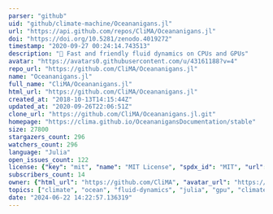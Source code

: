 ```yaml
---
parser: "github"
uid: "github/climate-machine/Oceananigans.jl"
url: "https://api.github.com/repos/CliMA/Oceananigans.jl"
doi: "https://doi.org/10.5281/zenodo.4019272"
timestamp: "2020-09-27 00:24:14.743513"
description: "🌊 Fast and friendly fluid dynamics on CPUs and GPUs"
avatar: "https://avatars0.githubusercontent.com/u/43161188?v=4"
repo_url: "https://github.com/CliMA/Oceananigans.jl"
name: "Oceananigans.jl"
full_name: "CliMA/Oceananigans.jl"
html_url: "https://github.com/CliMA/Oceananigans.jl"
created_at: "2018-10-13T14:15:44Z"
updated_at: "2020-09-26T22:06:51Z"
clone_url: "https://github.com/CliMA/Oceananigans.jl.git"
homepage: "https://clima.github.io/OceananigansDocumentation/stable"
size: 27800
stargazers_count: 296
watchers_count: 296
language: "Julia"
open_issues_count: 122
license: {"key": "mit", "name": "MIT License", "spdx_id": "MIT", "url": "https://api.github.com/licenses/mit", "node_id": "MDc6TGljZW5zZTEz"}
subscribers_count: 14
owner: {"html_url": "https://github.com/CliMA", "avatar_url": "https://avatars0.githubusercontent.com/u/43161188?v=4", "login": "CliMA", "type": "Organization"}
topics: ["climate", "ocean", "fluid-dynamics", "julia", "gpu", "climate-change"]
date: "2024-06-22 14:22:57.136319"
---
```

